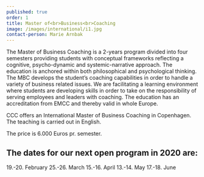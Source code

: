 ```yaml
---
published: true
order: 1
title: Master of<br>Business<br>Coaching
image: /images/international/i1.jpg
contact-person: Marie Arnbak
---
```


The Master of Business Coaching is a 2-years program divided into four semesters providing students with conceptual frameworks reflecting a cognitive, psycho-dynamic and systemic-narrative approach. The education is anchored within both philosophical and psychological thinking. The MBC develops the student’s coaching capabilities in order to handle a variety of business related issues. We are facilitating a learning environment where students are developing skills in order to take on the responsibility of serving employees and leaders with coaching. The education has an accreditation from EMCC and thereby valid in whole Europe.

CCC offers an International Master of Business Coaching in Copenhagen. The teaching is carried out in English.

The price is 6.000 Euros pr. semester.

## The dates for our next open program in 2020 are: 

19.-20. February
25.-26. March
15.-16. April
13.-14. May
17.-18. June
